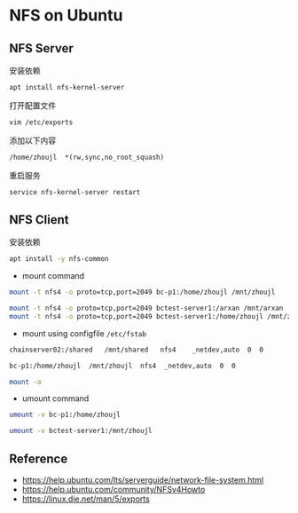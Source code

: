# NFS on Ubuntu

## NFS Server

安装依赖

```bash
apt install nfs-kernel-server
```

打开配置文件

```bash
vim /etc/exports
```

添加以下内容

```txt
/home/zhoujl  *(rw,sync,no_root_squash)
```

重启服务

```bash
service nfs-kernel-server restart
```

## NFS Client

安装依赖

```bash
apt install -y nfs-common
```

- mount command

```bash
mount -t nfs4 -o proto=tcp,port=2049 bc-p1:/home/zhoujl /mnt/zhoujl

mount -t nfs4 -o proto=tcp,port=2049 bctest-server1:/arxan /mnt/arxan
mount -t nfs4 -o proto=tcp,port=2049 bctest-server1:/home/zhoujl /mnt/zhoujl
```

- mount using configfile ```/etc/fstab```

```txt
chainserver02:/shared   /mnt/shared   nfs4    _netdev,auto  0  0

bc-p1:/home/zhoujl  /mnt/zhoujl  nfs4  _netdev,auto  0  0
```

```bash
mount -a
```

- umount command

```bash
umount -v bc-p1:/home/zhoujl

umount -v bctest-server1:/mnt/zhoujl
```

## Reference

- <https://help.ubuntu.com/lts/serverguide/network-file-system.html>
- <https://help.ubuntu.com/community/NFSv4Howto>
- <https://linux.die.net/man/5/exports>
